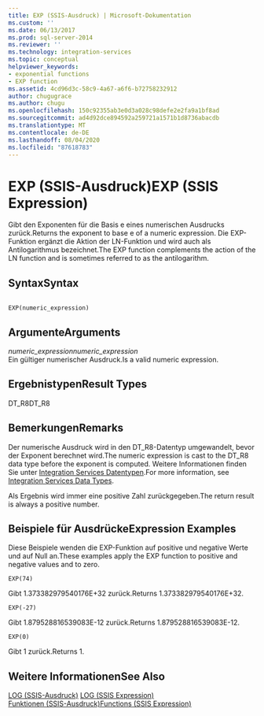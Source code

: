 ```yaml
---
title: EXP (SSIS-Ausdruck) | Microsoft-Dokumentation
ms.custom: ''
ms.date: 06/13/2017
ms.prod: sql-server-2014
ms.reviewer: ''
ms.technology: integration-services
ms.topic: conceptual
helpviewer_keywords:
- exponential functions
- EXP function
ms.assetid: 4cd96d3c-58c9-4a67-a6f6-b72758232912
author: chugugrace
ms.author: chugu
ms.openlocfilehash: 150c92355ab3e0d3a028c98defe2e2fa9a1bf8ad
ms.sourcegitcommit: ad4d92dce894592a259721a1571b1d8736abacdb
ms.translationtype: MT
ms.contentlocale: de-DE
ms.lasthandoff: 08/04/2020
ms.locfileid: "87618783"
---
```

# <a name="exp-ssis-expression"></a><span data-ttu-id="f7aff-102">EXP (SSIS-Ausdruck)</span><span class="sxs-lookup"><span data-stu-id="f7aff-102">EXP (SSIS Expression)</span></span>
  <span data-ttu-id="f7aff-103">Gibt den Exponenten für die Basis e eines numerischen Ausdrucks zurück.</span><span class="sxs-lookup"><span data-stu-id="f7aff-103">Returns the exponent to base e of a numeric expression.</span></span> <span data-ttu-id="f7aff-104">Die EXP-Funktion ergänzt die Aktion der LN-Funktion und wird auch als Antilogarithmus bezeichnet.</span><span class="sxs-lookup"><span data-stu-id="f7aff-104">The EXP function complements the action of the LN function and is sometimes referred to as the antilogarithm.</span></span>  
  
## <a name="syntax"></a><span data-ttu-id="f7aff-105">Syntax</span><span class="sxs-lookup"><span data-stu-id="f7aff-105">Syntax</span></span>  
  
```  
  
EXP(numeric_expression)  
```  
  
## <a name="arguments"></a><span data-ttu-id="f7aff-106">Argumente</span><span class="sxs-lookup"><span data-stu-id="f7aff-106">Arguments</span></span>  
 <span data-ttu-id="f7aff-107">*numeric_expression*</span><span class="sxs-lookup"><span data-stu-id="f7aff-107">*numeric_expression*</span></span>  
 <span data-ttu-id="f7aff-108">Ein gültiger numerischer Ausdruck.</span><span class="sxs-lookup"><span data-stu-id="f7aff-108">Is a valid numeric expression.</span></span>  
  
## <a name="result-types"></a><span data-ttu-id="f7aff-109">Ergebnistypen</span><span class="sxs-lookup"><span data-stu-id="f7aff-109">Result Types</span></span>  
 <span data-ttu-id="f7aff-110">DT_R8</span><span class="sxs-lookup"><span data-stu-id="f7aff-110">DT_R8</span></span>  
  
## <a name="remarks"></a><span data-ttu-id="f7aff-111">Bemerkungen</span><span class="sxs-lookup"><span data-stu-id="f7aff-111">Remarks</span></span>  
 <span data-ttu-id="f7aff-112">Der numerische Ausdruck wird in den DT_R8-Datentyp umgewandelt, bevor der Exponent berechnet wird.</span><span class="sxs-lookup"><span data-stu-id="f7aff-112">The numeric expression is cast to the DT_R8 data type before the exponent is computed.</span></span> <span data-ttu-id="f7aff-113">Weitere Informationen finden Sie unter [Integration Services Datentypen](../data-flow/integration-services-data-types.md).</span><span class="sxs-lookup"><span data-stu-id="f7aff-113">For more information, see [Integration Services Data Types](../data-flow/integration-services-data-types.md).</span></span>  
  
 <span data-ttu-id="f7aff-114">Als Ergebnis wird immer eine positive Zahl zurückgegeben.</span><span class="sxs-lookup"><span data-stu-id="f7aff-114">The return result is always a positive number.</span></span>  
  
## <a name="expression-examples"></a><span data-ttu-id="f7aff-115">Beispiele für Ausdrücke</span><span class="sxs-lookup"><span data-stu-id="f7aff-115">Expression Examples</span></span>  
 <span data-ttu-id="f7aff-116">Diese Beispiele wenden die EXP-Funktion auf positive und negative Werte und auf Null an.</span><span class="sxs-lookup"><span data-stu-id="f7aff-116">These examples apply the EXP function to positive and negative values and to zero.</span></span>  
  
```  
EXP(74)  
```  
  
 <span data-ttu-id="f7aff-117">Gibt 1.373382979540176E+32 zurück.</span><span class="sxs-lookup"><span data-stu-id="f7aff-117">Returns 1.373382979540176E+32.</span></span>  
  
```  
EXP(-27)  
```  
  
 <span data-ttu-id="f7aff-118">Gibt 1.879528816539083E-12 zurück.</span><span class="sxs-lookup"><span data-stu-id="f7aff-118">Returns 1.879528816539083E-12.</span></span>  
  
```  
EXP(0)  
```  
  
 <span data-ttu-id="f7aff-119">Gibt 1 zurück.</span><span class="sxs-lookup"><span data-stu-id="f7aff-119">Returns 1.</span></span>  
  
## <a name="see-also"></a><span data-ttu-id="f7aff-120">Weitere Informationen</span><span class="sxs-lookup"><span data-stu-id="f7aff-120">See Also</span></span>  
 <span data-ttu-id="f7aff-121">[LOG &#40;SSIS-Ausdruck&#41;](log-ssis-expression.md) </span><span class="sxs-lookup"><span data-stu-id="f7aff-121">[LOG &#40;SSIS Expression&#41;](log-ssis-expression.md) </span></span>  
 [<span data-ttu-id="f7aff-122">Funktionen &#40;SSIS-Ausdruck&#41;</span><span class="sxs-lookup"><span data-stu-id="f7aff-122">Functions &#40;SSIS Expression&#41;</span></span>](functions-ssis-expression.md)  
  
  

